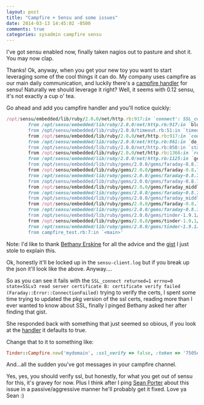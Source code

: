 ```yaml
---
layout: post
title: "Campfire + Sensu and some issues"
date: 2014-03-13 14:45:02 -0500
comments: true
categories: sysadmin campfire sensu
---
```


I've got sensu enabled now, finally taken nagios out to pasture and shot it. You may now clap.

Thanks! Ok, anyway, when you get your new toy you want to start leveraging some
of the cool things it can do.  My company uses campfire as our main daily communication,
and luckily there's a [campfire handler](https://github.com/sensu-plugins/sensu-plugins-campfire)
for sensu! Naturally we should leverage it right? Well, it seems with 0.12 sensu,
it's not exactly a cup o' tea.

Go ahead and add you campfire handler and you'll notice quickly:

```ruby
/opt/sensu/embedded/lib/ruby/2.0.0/net/http.rb:917:in `connect': SSL_connect returned=1 errno=0 state=SSLv3 read server certificate B: certificate verify failed (Faraday::Error::ConnectionFailed)
        from /opt/sensu/embedded/lib/ruby/2.0.0/net/http.rb:917:in `block in connect'
        from /opt/sensu/embedded/lib/ruby/2.0.0/timeout.rb:51:in `timeout'
        from /opt/sensu/embedded/lib/ruby/2.0.0/net/http.rb:917:in `connect'
        from /opt/sensu/embedded/lib/ruby/2.0.0/net/http.rb:861:in `do_start'
        from /opt/sensu/embedded/lib/ruby/2.0.0/net/http.rb:850:in `start'
        from /opt/sensu/embedded/lib/ruby/2.0.0/net/http.rb:1366:in `request'
        from /opt/sensu/embedded/lib/ruby/2.0.0/net/http.rb:1125:in `get'
        from /opt/sensu/embedded/lib/ruby/gems/2.0.0/gems/faraday-0.8.7/lib/faraday/adapter/net_http.rb:73:in `perform_request'
        from /opt/sensu/embedded/lib/ruby/gems/2.0.0/gems/faraday-0.8.7/lib/faraday/adapter/net_http.rb:38:in `call'
        from /opt/sensu/embedded/lib/ruby/gems/2.0.0/gems/faraday-0.8.7/lib/faraday/response.rb:8:in `call'
        from /opt/sensu/embedded/lib/ruby/gems/2.0.0/gems/faraday-0.8.7/lib/faraday/response.rb:8:in `call'
        from /opt/sensu/embedded/lib/ruby/gems/2.0.0/gems/faraday_middleware-0.9.0/lib/faraday_middleware/response_middleware.rb:30:in `call'
        from /opt/sensu/embedded/lib/ruby/gems/2.0.0/gems/faraday-0.8.7/lib/faraday/response.rb:8:in `call'
        from /opt/sensu/embedded/lib/ruby/gems/2.0.0/gems/faraday_middleware-0.9.0/lib/faraday_middleware/request/encode_json.rb:23:in `call'
        from /opt/sensu/embedded/lib/ruby/gems/2.0.0/gems/faraday-0.8.7/lib/faraday/connection.rb:247:in `run_request'
        from /opt/sensu/embedded/lib/ruby/gems/2.0.0/gems/faraday-0.8.7/lib/faraday/connection.rb:100:in `get'
        from /opt/sensu/embedded/lib/ruby/gems/2.0.0/gems/tinder-1.9.1/lib/tinder/connection.rb:76:in `get'
        from /opt/sensu/embedded/lib/ruby/gems/2.0.0/gems/tinder-1.9.1/lib/tinder/campfire.rb:34:in `rooms'
        from /opt/sensu/embedded/lib/ruby/gems/2.0.0/gems/tinder-1.9.1/lib/tinder/campfire.rb:48:in `find_room_by_name'
        from campfire_test.rb:7:in `<main>'
```

Note: I'd like to thank [Bethany Erskine](https://github.com/skymob) for all the advice and the [gist](https://gist.github.com/skymob/6161155) I just stole to explain this.

Ok, honestly it'll be locked up in the `sensu-client.log` but if you break up the json it'll look like the above. Anyway....

So as you can see it fails with the `SSL_connect returned=1 errno=0 state=SSLv3 read server certificate B: certificate verify failed (Faraday::Error::ConnectionFailed)` trying to verify the certs,
I spent some time trying to updated the pkg version of the ssl certs, reading more than I ever wanted to know about SSL, finally I pinged Bethany asked her after finding that gist.

She responded back with something that just seemed so obious, if you look at the [handler](https://github.com/sensu/sensu-community-plugins/blob/master/handlers/notification/campfire.rb#L30) it defaults to true.

Change that to it to something like:
```ruby
Tinder::Campfire.new('mydomain', :ssl_verify => false, :token => '7505e9c7ed5c30a77dTHIS_IS_FAKE93029a494eb7c3d20')
```

And...all the sudden you've got messages in your campfire channel.

Yes, yes, you should verify ssl, but honestly, for what you get out of sensu for this, it's gravey for now. Plus I think after I ping [Sean Porter](https://github.com/portertech/) about this issue in a passive/aggressive manner
he'll probably get it fixed. Love ya Sean :)
